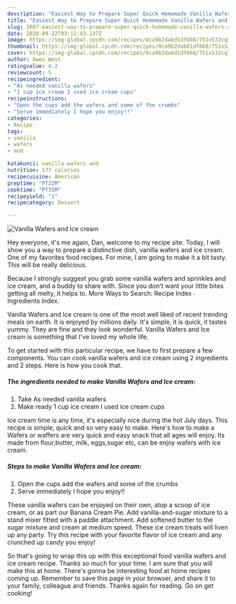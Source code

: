 ```yaml
---
description: "Easiest Way to Prepare Super Quick Homemade Vanilla Wafers and Ice cream"
title: "Easiest Way to Prepare Super Quick Homemade Vanilla Wafers and Ice cream"
slug: 1607-easiest-way-to-prepare-super-quick-homemade-vanilla-wafers-and-ice-cream
date: 2020-09-22T03:11:43.137Z
image: https://img-global.cpcdn.com/recipes/0ca9b2dabd1df668/751x532cq70/vanilla-wafers-and-ice-cream-recipe-main-photo.jpg
thumbnail: https://img-global.cpcdn.com/recipes/0ca9b2dabd1df668/751x532cq70/vanilla-wafers-and-ice-cream-recipe-main-photo.jpg
cover: https://img-global.cpcdn.com/recipes/0ca9b2dabd1df668/751x532cq70/vanilla-wafers-and-ice-cream-recipe-main-photo.jpg
author: Owen West
ratingvalue: 4.2
reviewcount: 5
recipeingredient:
- "As needed vanilla wafers"
- "1 cup ice cream I used ice cream cups"
recipeinstructions:
- "Open the cups add the wafers and some of the crumbs"
- "Serve immediately I hope you enjoy!!"
categories:
- Recipe
tags:
- vanilla
- wafers
- and

katakunci: vanilla wafers and 
nutrition: 177 calories
recipecuisine: American
preptime: "PT22M"
cooktime: "PT35M"
recipeyield: "1"
recipecategory: Dessert

---
```



![Vanilla Wafers and Ice cream](https://img-global.cpcdn.com/recipes/0ca9b2dabd1df668/751x532cq70/vanilla-wafers-and-ice-cream-recipe-main-photo.jpg)

Hey everyone, it's me again, Dan, welcome to my recipe site. Today, I will show you a way to prepare a distinctive dish, vanilla wafers and ice cream. One of my favorites food recipes. For mine, I am going to make it a bit tasty. This will be really delicious.

Because I strongly suggest you grab some vanilla wafers and sprinkles and ice cream, and a buddy to share with. Since you don&#39;t want your little bites getting all melty, it helps to. More Ways to Search: Recipe Index · Ingredients Index.

Vanilla Wafers and Ice cream is one of the most well liked of recent trending meals on earth. It is enjoyed by millions daily. It's simple, it is quick, it tastes yummy. They are fine and they look wonderful. Vanilla Wafers and Ice cream is something that I've loved my whole life.


To get started with this particular recipe, we have to first prepare a few components. You can cook vanilla wafers and ice cream using 2 ingredients and 2 steps. Here is how you cook that.

<!--inarticleads1-->

##### The ingredients needed to make Vanilla Wafers and Ice cream:

1. Take As needed vanilla wafers
1. Make ready 1 cup ice cream I used ice cream cups


Ice cream time is any time, it&#39;s especially nice during the hot July days. This recipe is simple, quick and so very easy to make. Here&#39;s how to make a Wafers or waffers are very quick and easy snack that all ages will enjoy. Its made from flour,butter, milk, eggs,sugar etc, can be enjoy wafers with ice cream. 

<!--inarticleads2-->

##### Steps to make Vanilla Wafers and Ice cream:

1. Open the cups add the wafers and some of the crumbs
1. Serve immediately I hope you enjoy!!


These vanilla wafers can be enjoyed on their own, atop a scoop of ice cream, or as part our Banana Cream Pie. Add vanilla-and-sugar mixture to a stand mixer fitted with a paddle attachment. Add softened butter to the sugar mixture and cream at medium speed. These ice cream treats will liven up any party. Try this recipe with your favorite flavor of ice cream and any crunched up candy you enjoy! 

So that's going to wrap this up with this exceptional food vanilla wafers and ice cream recipe. Thanks so much for your time. I am sure that you will make this at home. There's gonna be interesting food at home recipes coming up. Remember to save this page in your browser, and share it to your family, colleague and friends. Thanks again for reading. Go on get cooking!
